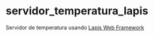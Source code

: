 # servidor_temperatura_lapis
Servidor de temperatura usando [Lapis Web Framework](https://leafo.net/lapis/)
